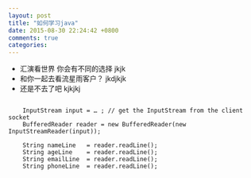 ```yaml
---
layout: post
title: "如何学习java"
date: 2015-08-30 22:24:42 +0800
comments: true
categories: 
---
```





- 汇演看世界 你会有不同的选择 jkjk
- 和你一起去看流星雨客户？ jkdjkjk
- 还是不去了吧 kjkjkj




<pre>
<code>
    InputStream input = … ; // get the InputStream from the client socket  
    BufferedReader reader = new BufferedReader(new InputStreamReader(input));  
      
    String nameLine   = reader.readLine();  
    String ageLine    = reader.readLine();  
    String emailLine  = reader.readLine();  
    String phoneLine  = reader.readLine();  
</code></pre>